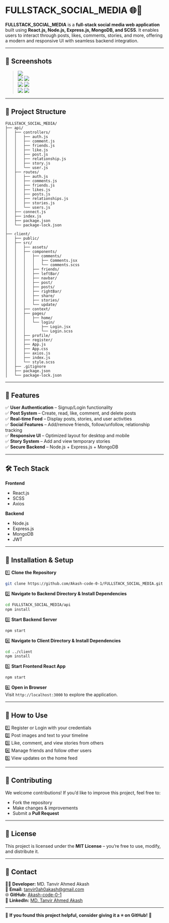 # FULLSTACK_SOCIAL_MEDIA 🌐📱

**FULLSTACK_SOCIAL_MEDIA** is a **full-stack social media web application** built using **React.js, Node.js, Express.js, MongoDB, and SCSS**. It enables users to interact through posts, likes, comments, stories, and more, offering a modern and responsive UI with seamless backend integration.

---

## 📸 Screenshots

> ![](https://github.com/Akash-code-0-1/Complete-Social-Media-Web-Application/blob/main/client/src/assets/projectImages/1.PNG)  
> ![](https://github.com/Akash-code-0-1/Complete-Social-Media-Web-Application/blob/main/client/src/assets/projectImages/2.PNG)
> ![](https://github.com/Akash-code-0-1/Complete-Social-Media-Web-Application/blob/main/client/src/assets/projectImages/3.PNG)  
> ![](https://github.com/Akash-code-0-1/Complete-Social-Media-Web-Application/blob/main/client/src/assets/projectImages/4.PNG)
> ![](https://github.com/Akash-code-0-1/Complete-Social-Media-Web-Application/blob/main/client/src/assets/projectImages/5.PNG)  
> ![](https://github.com/Akash-code-0-1/Complete-Social-Media-Web-Application/blob/main/client/src/assets/projectImages/6.PNG)
> ![](https://github.com/Akash-code-0-1/Complete-Social-Media-Web-Application/blob/main/client/src/assets/projectImages/7.PNG)  

---

## 📂 Project Structure  

```
FULLSTACK_SOCIAL_MEDIA/
├── api/
│   ├── controllers/
│   │   ├── auth.js
│   │   ├── comment.js
│   │   ├── friends.js
│   │   ├── like.js
│   │   ├── post.js
│   │   ├── relationship.js
│   │   ├── story.js
│   │   └── user.js
│   ├── routes/
│   │   ├── auth.js
│   │   ├── comments.js
│   │   ├── friends.js
│   │   ├── likes.js
│   │   ├── posts.js
│   │   ├── relationships.js
│   │   ├── stories.js
│   │   └── users.js
│   ├── connect.js
│   ├── index.js
│   ├── package.json
│   └── package-lock.json
│
├── client/
│   ├── public/
│   ├── src/
│   │   ├── assets/
│   │   ├── components/
│   │   │   ├── comments/
│   │   │   │   ├── Comments.jsx
│   │   │   │   └── comments.scss
│   │   │   ├── friends/
│   │   │   ├── leftBar/
│   │   │   ├── navbar/
│   │   │   ├── post/
│   │   │   ├── posts/
│   │   │   ├── rightBar/
│   │   │   ├── share/
│   │   │   ├── stories/
│   │   │   └── update/
│   │   ├── context/
│   │   ├── pages/
│   │   │   ├── home/
│   │   │   └── login/
│   │   │       ├── Login.jsx
│   │   │       └── Login.scss
│   │   ├── profile/
│   │   ├── register/
│   │   ├── App.js
│   │   ├── App.css
│   │   ├── axios.js
│   │   ├── index.js
│   │   └── style.scss
│   ├── .gitignore
│   ├── package.json
│   └── package-lock.json
```

---

## 🚀 Features  

✅ **User Authentication** – Signup/Login functionality  
✅ **Post System** – Create, read, like, comment, and delete posts  
✅ **Real-time Feed** – Display posts, stories, and user activities  
✅ **Social Features** – Add/remove friends, follow/unfollow, relationship tracking  
✅ **Responsive UI** – Optimized layout for desktop and mobile  
✅ **Story System** – Add and view temporary stories  
✅ **Secure Backend** – Node.js + Express.js + MongoDB

---

## 🛠️ Tech Stack  

**Frontend**  
- React.js  
- SCSS  
- Axios  

**Backend**  
- Node.js  
- Express.js  
- MongoDB  
- JWT  

---

## 💽 Installation & Setup  

1️⃣ **Clone the Repository**  
```bash
git clone https://github.com/Akash-code-0-1/FULLSTACK_SOCIAL_MEDIA.git
```

2️⃣ **Navigate to Backend Directory & Install Dependencies**  
```bash
cd FULLSTACK_SOCIAL_MEDIA/api
npm install
```

3️⃣ **Start Backend Server**  
```bash
npm start
```

4️⃣ **Navigate to Client Directory & Install Dependencies**  
```bash
cd ../client
npm install
```

5️⃣ **Start Frontend React App**  
```bash
npm start
```

6️⃣ **Open in Browser**  
Visit `http://localhost:3000` to explore the application.

---

## 📌 How to Use  

1️⃣ Register or Login with your credentials  
2️⃣ Post images and text to your timeline  
3️⃣ Like, comment, and view stories from others  
4️⃣ Manage friends and follow other users  
5️⃣ View updates on the home feed  

---

## 🎯 Contributing  

We welcome contributions! If you’d like to improve this project, feel free to:  
- Fork the repository  
- Make changes & improvements  
- Submit a **Pull Request**  

---

## 📝 License  

This project is licensed under the **MIT License** – you’re free to use, modify, and distribute it.

---

## 💌 Contact  

👨‍💻 **Developer:** MD. Tanvir Ahmed Akash  
📧 **Email:** tanvir0ah0akash@gmail.com  
🌐 **GitHub:** [Akash-code-0-1](https://github.com/Akash-code-0-1)  
💼 **LinkedIn:** [MD. Tanvir Ahmed Akash](https://www.linkedin.com/in/md-tanvir-ahmed-akash-8ba50b2b9/)  

---

🌟 **If you found this project helpful, consider giving it a ⭐ on GitHub!** 🚀